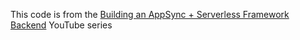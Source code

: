 This code is from the [Building an AppSync + Serverless Framework Backend](https://www.youtube.com/watch?v=eTUYqI_LCQ4&list=PLGyRwGktEFqdX2cjO5xQVKb96q2DpwASR&index=3) YouTube series


